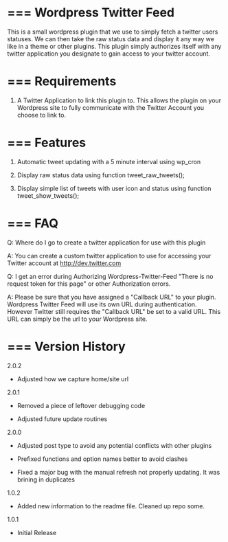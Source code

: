===
Wordpress Twitter Feed
===

This is a small wordpress plugin that we use to simply fetch a twitter users statuses. We can then take the raw status data and display it any way we like in a theme or other plugins. This plugin simply authorizes itself with any twitter application you designate to gain access to your twitter account.

===
Requirements
===
1. A Twitter Application to link this plugin to. This allows the plugin on your Wordpress site to fully communicate with the Twitter Account you choose to link to.

===
Features
===
1. Automatic tweet updating with a 5 minute interval using wp_cron

2. Display raw status data using function tweet_raw_tweets();

3. Display simple list of tweets with user icon and status using function tweet_show_tweets();

===
FAQ
===

Q: Where do I go to create a twitter application for use with this plugin

A: You can create a custom twitter application to use for accessing your Twitter account at http://dev.twitter.com


Q: I get an error during Authorizing Wordpress-Twitter-Feed "There is no request token for this page" or other Authorization errors.

A: Please be sure that you have assigned a "Callback URL" to your plugin. Wordpress Twitter Feed will use its own URL during authentication. However Twitter still requires the "Callback URL" be set to a valid URL. This URL can simply be the url to your Wordpress site.

===
Version History
===

2.0.2

* Adjusted how we capture home/site url

2.0.1

* Removed a piece of leftover debugging code

* Adjusted future update routines

2.0.0

* Adjusted post type to avoid any potential conflicts with other plugins

* Prefixed functions and option names better to avoid clashes

* Fixed a major bug with the manual refresh not properly updating. It was brining in duplicates

1.0.2

* Added new information to the readme file. Cleaned up repo some.

1.0.1

* Initial Release

